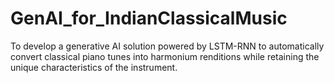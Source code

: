 # GenAI_for_IndianClassicalMusic
To develop a generative AI solution powered by LSTM-RNN to automatically convert classical piano tunes into harmonium renditions while retaining the unique characteristics of the instrument.

